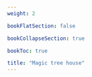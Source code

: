 ```yaml
---
weight: 2

bookFlatSection: false

bookCollapseSection: true

bookToc: true

title: "Magic tree house"
---
```

